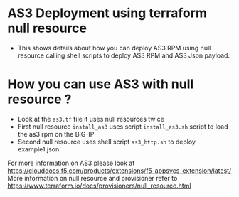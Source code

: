
[//]: # (Copyright 2019 F5 Networks Inc.)
[//]: # (This Source Code Form is subject to the terms of the Mozilla Public License, v. 2.0.)
[//]: # (If a copy of the MPL was not distributed with this file, You can obtain one at https://mozilla.org/MPL/2.0/.)
# AS3 Deployment using terraform  null resource
- This shows details about how you can deploy AS3 RPM using null resource calling shell scripts to deploy AS3 RPM and AS3 Json payload. 
# How you can use AS3 with null resource ?
- Look at the ``as3.tf`` file it uses null resources twice 
- First null resource ``install_as3`` uses script ``install_as3.sh`` script to load the as3 rpm on the BIG-IP
- Second null resource uses shell script ``as3_http.sh`` to deploy example1.json.

For more information on AS3 please look at https://clouddocs.f5.com/products/extensions/f5-appsvcs-extension/latest/ 
More information on null resource and provisioner refer to https://www.terraform.io/docs/provisioners/null_resource.html
